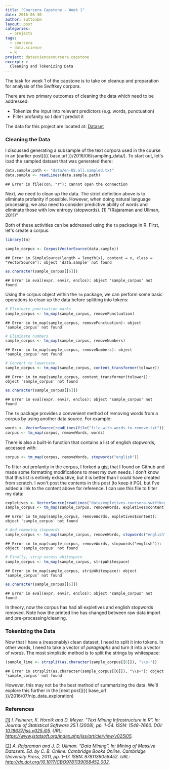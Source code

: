 ```yaml
---
title: "Coursera Capstone - Week 1"
date: 2016-06-30
author: suttonbm
layout: post
categories:
  - projects
tags:
  - coursera
  - data.science
  - R
project: datasciencecoursera.capstone
excerpt: >
  Cleaning and Tokenizing Data
---
```




The task for week 1 of the capstone is to take on cleanup and preparation for analysis of the Swiftkey corpora.

There are two primary outcomes of cleaning the data which need to be addressed:

 * Tokenize the input into relevant predictors (e.g. words, punctuation)
 * Filter profanity so I don't predict it

The data for this project are located at: [Dataset](https://d396qusza40orc.cloudfront.net/dsscapstone/dataset/Coursera-SwiftKey.zip)

### Cleaning the Data

I discussed generating a subsample of the text corpora used in the course in an [earlier post]({{ base.url }}/2016/06/sampling_data/). To start out, let's load the sampled dataset that was generated there:


```r
data.sample.path <- "data/en-US.all.sampled.txt"
data.sample <- readLines(data.sample.path)
```

```
## Error in file(con, "r"): cannot open the connection
```

Next, we need to clean up the data. The strict definition above is to eliminate profanity if possible.  However, when doing natural language processing, we also need to consider predictive ability of words and eliminate those with low entropy (stopwords).
[1] "(Rajaraman and Ullman, 2011)"

Both of these activities can be addressed using the `tm` package in R.  First, let's create a corpus.


```r
library(tm)

sample_corpus <- Corpus(VectorSource(data.sample))
```

```
## Error in SimpleSource(length = length(x), content = x, class = "VectorSource"): object 'data.sample' not found
```

```r
as.character(sample_corpus[[6]])
```

```
## Error in eval(expr, envir, enclos): object 'sample_corpus' not found
```

Using the corpus object within the `tm` package, we can perform some basic operations to clean up the data before splitting into tokens:


```r
# Eliminate punctuation marks
sample_corpus <- tm_map(sample_corpus, removePunctuation)
```

```
## Error in tm_map(sample_corpus, removePunctuation): object 'sample_corpus' not found
```

```r
# Eliminate numbers
sample_corpus <- tm_map(sample_corpus, removeNumbers)
```

```
## Error in tm_map(sample_corpus, removeNumbers): object 'sample_corpus' not found
```

```r
# Convert to lowercase
sample_corpus <- tm_map(sample_corpus, content_transformer(tolower))
```

```
## Error in tm_map(sample_corpus, content_transformer(tolower)): object 'sample_corpus' not found
```

```r
as.character(sample_corpus[[6]])
```

```
## Error in eval(expr, envir, enclos): object 'sample_corpus' not found
```

The `tm` package provides a convenient method of removing words from a corpus by using another data source.  For example:


```r
words <- VectorSource(readLines(file("file-with-words-to-remove.txt")))
corpus <- tm_map(corpus, removeWords, words)
```

There is also a built-in function that contains a list of english stopwords, accessed with:


```r
corpus <- tm_map(corpus, removeWords, stopwords("english"))
```

To filter out profanity in the corpus, I forked a [gist](https://gist.github.com/suttonbm/8689df95d7ff4d302d60bcbccb21d19d) that I found on Github and made some formatting modifications to meet my own needs.  I don't know that this list is entirely exhaustive, but it is better than I could have created from scratch.  I won't post the contents in this post (to keep it PG), but I've added a link to the content above for reference.  I can use this file to filter my data:


```r
expletives <- VectorSource(readLines("data/expletives-coursera-swiftkey-nlp"))
sample_corpus <- tm_map(sample_corpus, removeWords, expletives$content)
```

```
## Error in tm_map(sample_corpus, removeWords, expletives$content): object 'sample_corpus' not found
```

```r
# And removing stopwords
sample_corpus <- tm_map(sample_corpus, removeWords, stopwords("english"))
```

```
## Error in tm_map(sample_corpus, removeWords, stopwords("english")): object 'sample_corpus' not found
```

```r
# Finally, strip excess whitespace
sample_corpus <- tm_map(sample_corpus, stripWhitespace)
```

```
## Error in tm_map(sample_corpus, stripWhitespace): object 'sample_corpus' not found
```

```r
as.character(sample_corpus[[6]])
```

```
## Error in eval(expr, envir, enclos): object 'sample_corpus' not found
```

In theory, now the corpus has had all expletives and english stopwords removed. Note how the printed line has changed between raw data import and pre-processing/cleaning.

### Tokenizing the Data

Now that I have a (reasonably) clean dataset, I need to split it into tokens.  In other words, I need to take a vector of *paragraphs* and turn it into a vector of *words*.  The most simplistic method is to split the strings by whitespace:


```r
(sample_line <- strsplit(as.character(sample_corpus[[6]]), "\\s+"))
```

```
## Error in strsplit(as.character(sample_corpus[[6]]), "\\s+"): object 'sample_corpus' not found
```

However, this may not be the best method of summarizing the data.  We'll explore this further in the [next post]({{ base_url }}/2016/07/nlp_data_exploration)

### References
<p><a id='bib-JSSv025i05'></a><a href="#cite-JSSv025i05">[1]</a><cite>
I. Feinerer, K. Hornik and D. Meyer.
&ldquo;Text Mining Infrastructure in R&rdquo;.
In: <em>Journal of Statistical Software</em> 25.1 (2008), pp. 1&ndash;54.
ISSN: 1548-7660.
DOI: <a href="http://dx.doi.org/10.18637/jss.v025.i05">10.18637/jss.v025.i05</a>.
URL: <a href="https://www.jstatsoft.org/index.php/jss/article/view/v025i05">https://www.jstatsoft.org/index.php/jss/article/view/v025i05</a>.</cite></p>

<p><a id='bib-CBO9781139058452A007'></a><a href="#cite-CBO9781139058452A007">[2]</a><cite>
A. Rajaraman and J. D. Ullman.
&ldquo;Data Mining&rdquo;.
In: 
<em>Mining of Massive Datasets</em>.
Ed. by C. B. Online.
Cambridge Books Online.
Cambridge University Press, 2011, pp. 1&ndash;17.
ISBN: 9781139058452.
URL: <a href="http://dx.doi.org/10.1017/CBO9781139058452.002">http://dx.doi.org/10.1017/CBO9781139058452.002</a>.</cite></p>

